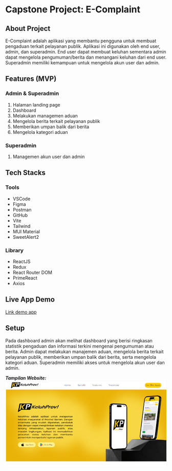 # Capstone Project: E-Complaint

## About Project
E-Complaint adalah aplikasi yang membantu pengguna untuk membuat pengaduan terkait pelayanan publik. Aplikasi ini digunakan oleh end user, admin, dan superadmin. End user dapat membuat keluhan sementara admin dapat mengelola pengumuman/berita dan menangani keluhan dari end user. Superadmin memiliki kemampuan untuk mengelola akun user dan admin.

## Features (MVP)
### Admin & Superadmin
1. Halaman landing page
2. Dashboard
3. Melakukan managemen aduan
4. Mengelola berita terkait pelayanan publik
5. Memberikan umpan balik dari berita
6. Mengelola kategori aduan

### Superadmin
1. Managemen akun user dan admin

## Tech Stacks
### Tools
- VSCode
- Figma
- Postman
- GitHub
- Vite
- Tailwind
- MUI Material
- SweetAlert2

### Library
- ReactJS
- Redux
- React Router DOM
- PrimeReact
- Axios

## Live App Demo
[Link demo app](https://e-complaint-website.vercel.app)

## Setup
Pada dashboard admin akan melihat dashboard yang berisi ringkasan statistik pengaduan dan informasi terkini mengenai pengumuman atau berita. Admin dapat melakukan manajemen aduan, mengelola berita terkait pelayanan publik, memberikan umpan balik dari berita, serta mengelola kategori aduan. Superadmin memiliki akses untuk mengelola akun user dan admin.

**_Tampilan Website:_**
![Landing Page](./my-project/public/LandingPage.png)
